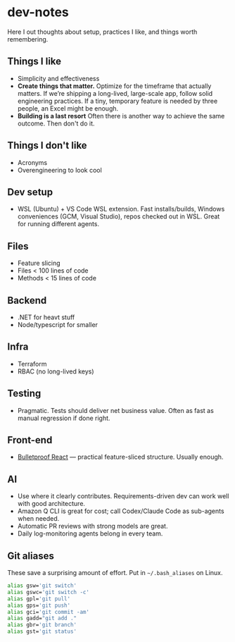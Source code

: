 # dev-notes
Here I out thoughts about setup, practices I like, and things worth remembering.

## Things I like

* Simplicity and effectiveness 
* **Create things that matter.** Optimize for the timeframe that actually matters. If we’re shipping a long-lived, large-scale app, follow solid engineering practices. If a tiny, temporary feature is needed by three people, an Excel might be enough.
* **Building is a last resort** Often there is another way to achieve the same outcome. Then don't do it.

## Things I don't like 
* Acronyms
* Overengineering to look cool 

## Dev setup

* WSL (Ubuntu) + VS Code WSL extension.
  Fast installs/builds, Windows conveniences (GCM, Visual Studio), repos checked out in WSL. Great for running different agents.

## Files
* Feature slicing
* Files < 100 lines of code
* Methods < 15 lines of code 

## Backend
* .NET for heavt stuff 
* Node/typescript for smaller

## Infra

* Terraform
* RBAC (no long-lived keys)

## Testing

* Pragmatic. Tests should deliver net business value. Often as fast as manual regression if done right.

## Front-end

* [Bulletproof React](https://github.com/alan2207/bulletproof-react) — practical feature-sliced structure. Usually enough.

## AI

* Use where it clearly contributes. Requirements-driven dev can work well with good architecture.
* Amazon Q CLI is great for cost; call Codex/Claude Code as sub-agents when needed.
* Automatic PR reviews with strong models are great.
* Daily log-monitoring agents belong in every team.

## Git aliases

These save a surprising amount of effort. Put in `~/.bash_aliases` on Linux.

```bash
alias gsw='git switch'
alias gswc='git switch -c'
alias gpl='git pull'
alias gps='git push'
alias gci='git commit -am'
alias gadd="git add ."
alias gbr='git branch'
alias gst='git status'
```
